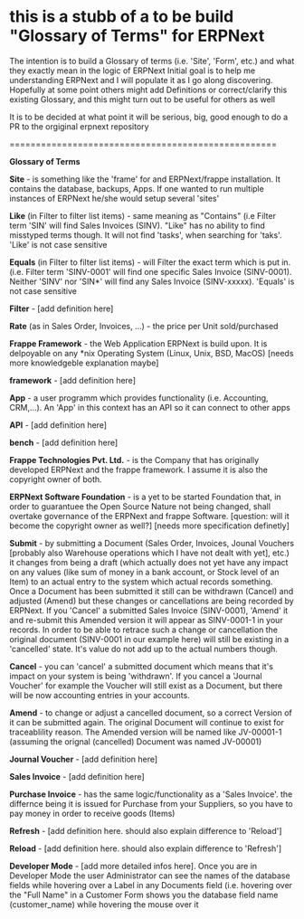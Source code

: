 # this is a stubb of a to be build "Glossary of Terms" for ERPNext

The intention is to build a Glossary of terms (i.e. 'Site', 'Form', etc.) and what they exactly mean in the logic of ERPNext
Initial goal is to help me understanding ERPNext and I will populate it as I go along discovering. Hopefully at some point others might add Definitions or correct/clarify this existing Glossary, and this might turn out to be useful for others as well

It is to be decided at what point it will be serious, big, good enough to do a PR to the orgiginal erpnext repository

===================================================

**Glossary of Terms**

**Site** - is something like the 'frame' for and ERPNext/frappe installation. It contains the database, backups, Apps. If one wanted to run multiple instances of ERPNext he/she would setup several 'sites'

**Like** (in Filter to filter list items) - same meaning as "Contains" (i.e Filter term 'SIN' will find Sales Invoices (SINV). "Like" has no ability to find misstyped terms though. It will not find 'tasks', when searching for 'taks'. 'Like' is not case sensitive

**Equals** (in Filter to filter list items) - will Filter the exact term which is put in. (i.e. Filter term 'SINV-0001' will find one specific Sales Invoice (SINV-0001). Neither 'SINV' nor 'SIN*' will find any Sales Invoice (SINV-xxxxx). 'Equals' is not case sensitive

**Filter** - [add definition here]

**Rate** (as in Sales Order, Invoices, ...) - the price per Unit sold/purchased

**Frappe Framework** - the Web Application ERPNext is build upon. It is delpoyable on any *nix Operating System (Linux, Unix, BSD, MacOS) [needs more knowledgeble explanation maybe]


**framework** - [add definition here]

**App** - a user programm which provides functionality (i.e. Accounting, CRM,...). An 'App' in this context has an API so it can connect to other apps

**API** - [add definition here]

**bench** - [add definition here]

**Frappe Technologies Pvt. Ltd.** - is the Company that has originally developed ERPNext and the frappe framework. I assume it is also the copyright owner of both.

**ERPNext Software Foundation** - is a yet to be started Foundation that, in order to guarantuee the Open Source Nature not being changed, shall overtake governance of the ERPNext and frappe Software. [question: will it become the copyright owner as well?] [needs more specification definetly]

**Submit** - by submitting a Document (Sales Order, Invoices, Jounal Vouchers [probably also Warehouse operations which I have not dealt with yet], etc.) it changes from being a draft (which actually does not yet have any impact on any values (like sum of money in a bank account, or Stock level of an Item) to an actual entry to the system which actual records something. 
Once a Document has been submitted it still can be withdrawn (Cancel) and adjusted (Amend) but these changes or cancellations are being recorded by ERPNext. If you 'Cancel' a submitted Sales Invoice (SINV-0001), 'Amend' it and re-submit this Amended version it will appear as SINV-0001-1 in your records. In order to be able to retrace such a change or cancellation the original document (SINV-0001 in our example here) will still be existing in a 'cancelled' state. It's value do not add up to the actual numbers though.

**Cancel** - you can 'cancel' a submitted document which means that it's impact on your system is being 'withdrawn'. If you cancel a 'Journal Voucher' for example the Voucher will still exist as a Document, but there will be now accounting entries in your accounts.

**Amend** - to change or adjust a cancelled document, so a correct Version of it can be submitted again. The original Document will continue to exist for traceablility reason. The Amended version will be named like JV-00001-1 (assuming the orignal (cancelled) Document was named JV-00001)

**Journal Voucher** - [add definition here]

**Sales Invoice** - [add definition here]

**Purchase Invoice** - has the same logic/functionality as a 'Sales Invoice'. the differnce being it is issued for Purchase from your Suppliers, so you have to pay money in order to receive goods (Items)

**Refresh** - [add definition here. should also explain difference to 'Reload']

**Reload** - [add definition here. should also explain difference to 'Refresh']

**Developer Mode** - [add more detailed infos here]. Once you are in Developer Mode the user Administrator can see the names of the database fields while hovering over a Label in any Documents field (i.e. hovering over the "Full Name" in a Customer Form shows you the database field name (customer_name) while hovering the mouse over it






